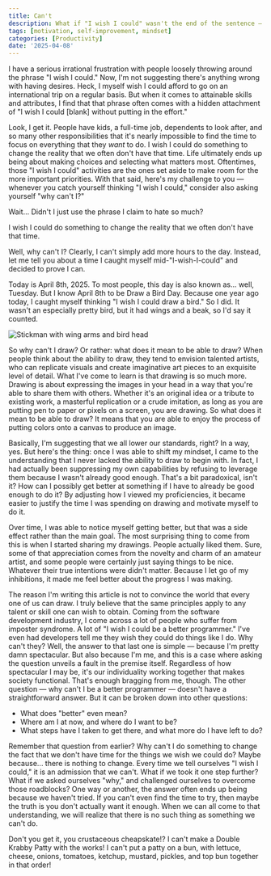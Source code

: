 ```yaml
---
title: Can't
description: What if "I wish I could" wasn't the end of the sentence — but the start of a challenge?
tags: [motivation, self-improvement, mindset]
categories: [Productivity]
date: '2025-04-08'
---
```


<script>
	import Quote from '$lib/components/shared/Quote.svelte';
</script>

I have a serious irrational frustration with people loosely throwing around the phrase "I wish I could." Now, I'm not suggesting there's anything wrong with having desires. Heck, I myself wish I could afford to go on an international trip on a regular basis. But when it comes to attainable skills and attributes, I find that that phrase often comes with a hidden attachment of "I wish I could [blank] without putting in the effort."

Look, I get it. People have kids, a full-time job, dependents to look after, and so many other responsibilities that it's nearly impossible to find the time to focus on everything that they _want_ to do. I wish I could do something to change the reality that we often don't have that time. Life ultimately ends up being about making choices and selecting what matters most. Oftentimes, those "I wish I could" activities are the ones set aside to make room for the more important priorities. With that said, here's my challenge to you — whenever you catch yourself thinking "I wish I could," consider also asking yourself "why can't I?"

Wait... Didn't I just use the phrase I claim to hate so much?

<Quote by="me">
I wish I could do something to change the reality that we often don't have that time.
</Quote>

Well, why can't I? Clearly, I can't simply add more hours to the day. Instead, let me tell you about a time I caught myself mid-"I-wish-I-could" and decided to prove I can.

Today is April 8th, 2025. To most people, this day is also known as… well, Tuesday. But I know April 8th to be Draw a Bird Day. Because one year ago today, I caught myself thinking "I wish I could draw a bird." So I did. It wasn't an especially pretty bird, but it had wings and a beak, so I'd say it counted.

<div class="diagram">

![Stickman with wing arms and bird head](/images/blog/tried_my_best.png)

</div>

So why can't I draw? Or rather: what does it mean to be able to draw? When people think about the ability to draw, they tend to envision talented artists, who can replicate visuals and create imaginative art pieces to an exquisite level of detail. What I've come to learn is that drawing is so much more. Drawing is about expressing the images in your head in a way that you're able to share them with others. Whether it's an original idea or a tribute to existing work, a masterful replication or a crude imitation, as long as you are putting pen to paper or pixels on a screen, you are drawing. So what does it mean to be able to draw? It means that you are able to enjoy the process of putting colors onto a canvas to produce an image.

Basically, I'm suggesting that we all lower our standards, right? In a way, yes. But here's the thing: once I was able to shift my mindset, I came to the understanding that I never lacked the ability to draw to begin with. In fact, I had actually been suppressing my own capabilities by refusing to leverage them because I wasn't already good enough. That's a bit paradoxical, isn't it? How can I possibly get better at something if I have to already be good enough to do it? By adjusting how I viewed my proficiencies, it became easier to justify the time I was spending on drawing and motivate myself to do it.

Over time, I was able to notice myself getting better, but that was a side effect rather than the main goal. The most surprising thing to come from this is when I started sharing my drawings. People actually liked them. Sure, some of that appreciation comes from the novelty and charm of an amateur artist, and some people were certainly just saying things to be nice. Whatever their true intentions were didn't matter. Because I let go of my inhibitions, it made me feel better about the progress I was making.

The reason I'm writing this article is not to convince the world that every one of us can draw. I truly believe that the same principles apply to any talent or skill one can wish to obtain. Coming from the software development industry, I come across a lot of people who suffer from imposter syndrome. A lot of "I wish I could be a better programmer." I've even had developers tell me they wish they could do things like I do. Why can't they? Well, the answer to that last one is simple — because I'm pretty damn spectacular. But also because I'm me, and this is a case where asking the question unveils a fault in the premise itself. Regardless of how spectacular I may be, it's our individuality working together that makes society functional. That's enough bragging from me, though. The other question — why can't I be a better programmer — doesn't have a straightforward answer. But it can be broken down into other questions:

- What does "better" even mean?
- Where am I at now, and where do I want to be?
- What steps have I taken to get there, and what more do I have left to do?

Remember that question from earlier? Why can't I do something to change the fact that we don't have time for the things we wish we could do? Maybe because... there is nothing to change. Every time we tell ourselves "I wish I could," it is an admission that we can't. What if we took it one step further? What if we asked ourselves "why," and challenged ourselves to overcome those roadblocks? One way or another, the answer often ends up being because we haven't tried. If you can't even find the time to try, then maybe the truth is you don't actually want it enough. When we can all come to that understanding, we will realize that there is no such thing as something we can't do.

<Quote by="Spongebob Squarepants">
Don't you get it, you crustaceous cheapskate!? I can't make a Double Krabby Patty with the works! I can't put a patty on a bun, with lettuce, cheese, onions, tomatoes, ketchup, mustard, pickles, and top bun together in that order!
</Quote>

